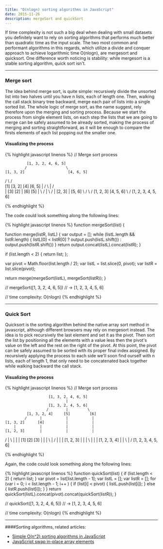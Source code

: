 ```yaml
---
title: "O(nlogn) sorting algorithms in JavaScript"
date: 2015-11-26
description: mergeSort and quickSort
---
```


If time complexity is not such a big deal when dealing with small datasets you definitely want to rely on sorting algorithms that performs much better than quadratic time as the input scale. The two most common and performant algorithms in this regards, which utilize a divide and conquer approach to achieve logarithmic time O(nlogn), are mergesort and quicksort. One difference worth noticing is stability: while mergesort is a stable sorting algorithm, quick sort isn't.

***

### Merge sort

The idea behind merge sort, is quite simple: recursively divide the unsorted list into two halves until you have n lists, each of length one. Then, walking the call stack binary tree backward, merge each pair of lists into a single sorted list. The whole logic of merge sort, as the name suggest, rely therefore upon the merging and sorting process. Because we start the process from single element lists, on each step the lists that we are going to merge can be safely assumed to be already sorted, making the process of merging and sorting  straightforward, as it will be enough to compare the firsts elements of each list popping out the smaller one.

#### Visualizing the process

{% highlight javascript linenos %}
// Merge sort process

              [1, 3, 2, 4, 6, 5]
             /                  \
    [1, 3, 2]                    [4, 6, 5]
   /         \                  /         \
 [1]          [3, 2]         [4]           [6, 5]
   |          /     \         |           /     \
   |      [3]       [2]       |         [6]      [5]
   |         \     /          |           \     /
   |           [2, 3]         |            [5, 6]
    \         /                \          /
     [1, 2, 3]                   [4, 5, 6]
              \                 / 
               [1, 2, 3, 4, 5, 6] 

{% endhighlight %}

The code could look something along the following lines:

{% highlight javascript linenos %}
function mergeSort(list) {
  
  function merge(listR, listL) {
    var output = [];
    while (listL.length && listR.length) {
      listL[0] < listR[0] ? output.push(listL.shift()) : output.push(listR.shift())
    }
    return output.concat(listL).concat(listR);
  }

  if (list.length < 2) {
    return list;
  };

  var pivot = Math.floor(list.length / 2);
  var listL = list.slice(0, pivot);
  var listR = list.slice(pivot);

  return merge(mergeSort(listL), mergeSort(listR));
}

// mergeSort([1, 3, 2, 4, 6, 5])
// -> [1, 2, 3, 4, 5, 6]

// time complexity: O(nlogn)
{% endhighlight %}

***

### Quick Sort

Quicksort is the sorting algorithm behind the native array sort method in javascript, although different browsers may rely on mergesort instead. The idea is to pick recursively the last element and set it as the pivot. Then sort the list by positioning all the elements with a value less then the pivot's value on the left and the rest on the right of the pivot. At this point, the pivot can be safely assumed to be sorted with its proper final index assigned. By recursively applying the process to each side we'll soon find ourself with n lists, each of length 1, that only need to be concatenated back together while walking backward the call stack.

#### Visualizing the process
{% highlight javascript linenos %}
// Merge sort process

                        [1, 3, 2, 4, 6, 5]
                                |
                        [1, 3, 2, 4, 5, 6]
                       /        |         \
              [1, 3, 2, 4]     [5]         [6]
             /      |           |           |
    [1, 3, 2]      [4]          |           | 
        |           |           |           |
    [1, 2, 3]       |           |           |
   /    |    \      |           |           |
[1]     [2]   [3]   |           |           |
   \    |    /      |           |           |
    [1, 2, 3]       |           |           |
             \      |           |           | 
             [1, 2, 3, 4]       |           |
                         \      |          /
                         [1, 2, 3, 4, 5, 6]
              
{% endhighlight %}

Again, the code could look something along the following lines:

{% highlight javascript linenos %}
function quickSort(list) {
  if (list.length < 2) {
    return list;
  }
  var pivot = list[list.length - 1];
  var listL = [];
  var listR = [];
  for (var i = 0; i < list.length - 1; i++ ) {
    if (list[i] < pivot) {
      listL.push(list[i]);
    } else {
      listR.push(list[i]);
    }
  }
  return quickSort(listL).concat(pivot).concat(quickSort(listR));
}

// quickSort([1, 3, 2, 4, 6, 5])
// -> [1, 2, 3, 4, 5, 6]

// time complexity: O(nlogn)
{% endhighlight %}

***

####Sorting algorithms, related articles:

- [Simple O(n^2) sorting algorithms in JavaScript](http://nick.balestra.ch/2015/quadratic-time-sorting-algorithms)
- [JavaScript swap in-place array elements](http://nick.balestra.ch/2015/swapping-array-elements-in-place/)
